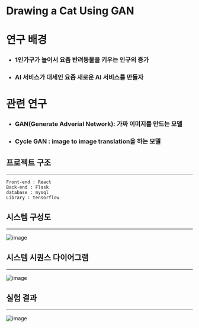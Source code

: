 # Drawing a Cat Using GAN

# 연구 배경
- ### 1인가구가 늘어서 요즘 반려동물을 키우는 인구의 증가
- ### AI 서비스가 대세인 요즘 새로운 AI 서비스를 만들자

# 관련 연구
- ### GAN(Generate Adverial Network): 가짜 이미지를 만드는 모델
- ### Cycle GAN : image to image translation을 하는 모델

## 프로젝트 구조

---

```
Front-end : React
Back-end : Flask
database : mysql
Library : tensorflow
```

## 시스템 구성도

---

![image](https://github.com/flashdragon/generatecat/blob/master/%EC%8B%9C%EC%8A%A4%ED%85%9C%20%EA%B5%AC%EC%83%81%EB%8F%84.PNG)


## 시스템 시퀀스 다이어그램

---

![image](https://github.com/flashdragon/generatecat/blob/master/%EC%8B%9C%EC%8A%A4%ED%85%9C%20%EC%8B%9C%ED%80%80%EC%8A%A4%20%EB%8B%A4%EC%9D%B4%EC%96%B4%EA%B7%B8%EB%9E%A8.PNG)


## 실험 결과

---

![image]()
